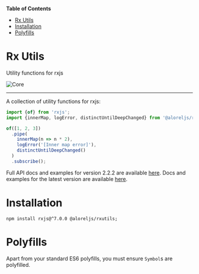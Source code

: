 <!-- START doctoc generated TOC please keep comment here to allow auto update -->
<!-- DON'T EDIT THIS SECTION, INSTEAD RE-RUN doctoc TO UPDATE -->
**Table of Contents** 

- [Rx Utils](#rx-utils)
- [Installation](#installation)
- [Polyfills](#polyfills)

<!-- END doctoc generated TOC please keep comment here to allow auto update -->

# Rx Utils

Utility functions for rxjs

![Core](https://github.com/Alorel/rxutils/workflows/Core/badge.svg)

-----

A collection of utility functions for rxjs:

```typescript
import {of} from 'rxjs';
import {innerMap, logError, distinctUntilDeepChanged} from '@aloreljs/rxutils/operators';

of([1, 2, 3])
  .pipe(
    innerMap(n => n * 2),
    logError('[Inner map error]'),
    distinctUntilDeepChanged()
  )
  .subscribe();
```

Full API docs and examples for version 2.2.2 are available [here](https://github.com/Alorel/rxutils/tree/2.2.2/docs).
Docs and examples for the latest version are available [here](http://bit.ly/rxutils-master-docs).

# Installation
```
npm install rxjs@^7.0.0 @aloreljs/rxutils;
```

# Polyfills

Apart from your standard ES6 polyfills, you must ensure `Symbol`s are polyfilled.
